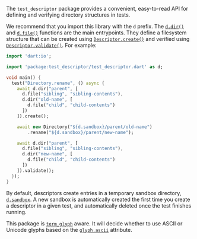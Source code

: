 The `test_descriptor` package provides a convenient, easy-to-read API for
defining and verifying directory structures in tests.

We recommend that you import this library with the `d` prefix. The
[`d.dir()`][dir] and [`d.file()`][file] functions are the main entrypoints. They
define a filesystem structure that can be created using
[`Descriptor.create()`][create] and verified using
[`Descriptor.validate()`][validate]. For example:

[dir]: https://pub.dev/documentation/test_descriptor/latest/test_descriptor/dir.html
[file]: https://pub.dev/documentation/test_descriptor/latest/test_descriptor/file.html
[create]: https://pub.dev/documentation/test_descriptor/latest/test_descriptor/Descriptor/create.html
[validate]: https://pub.dev/documentation/test_descriptor/latest/test_descriptor/Descriptor/validate.html

```dart
import 'dart:io';

import 'package:test_descriptor/test_descriptor.dart' as d;

void main() {
  test("Directory.rename", () async {
    await d.dir("parent", [
      d.file("sibling", "sibling-contents"),
      d.dir("old-name", [
        d.file("child", "child-contents")
      ])
    ]).create();

    await new Directory("${d.sandbox}/parent/old-name")
        .rename("${d.sandbox}/parent/new-name");

    await d.dir("parent", [
      d.file("sibling", "sibling-contents"),
      d.dir("new-name", [
        d.file("child", "child-contents")
      ])
    ]).validate();
  });
}
```

By default, descriptors create entries in a temporary sandbox directory,
[`d.sandbox`][sandbox]. A new sandbox is automatically created the first time
you create a descriptor in a given test, and automatically deleted once the test
finishes running.

[sandbox]: https://pub.dev/documentation/test_descriptor/latest/test_descriptor/sandbox.html

This package is [`term_glyph`][term_glyph] aware. It will decide whether to use
ASCII or Unicode glyphs based on the [`glyph.ascii`][ascii] attribute.

[term_glyph]: https://pub.dev/packages/term_glyph
[ascii]: https://pub.dev/documentation/term_glyph/latest/term_glyph/ascii.html
